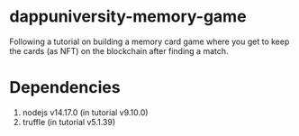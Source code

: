 # dappuniversity-memory-game
Following a tutorial on building a memory card game where you get to keep the cards (as NFT) on the blockchain after finding a match.

# Dependencies
1. nodejs v14.17.0 (in tutorial v9.10.0)
2. truffle (in tutorial v5.1.39)
